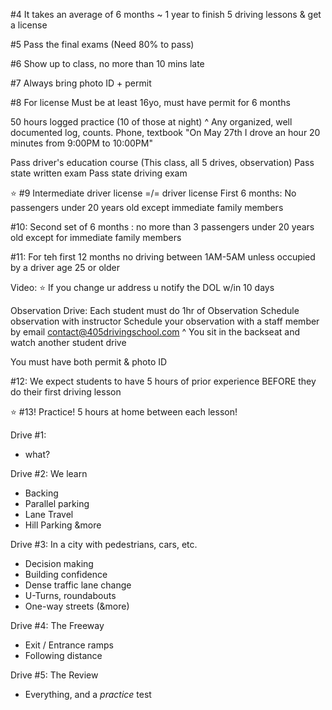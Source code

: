 
#4 It takes an average of 6 months ~ 1 year to finish 5 driving lessons & get a license

#5 Pass the final exams (Need 80% to pass)

#6 Show up to class, no more than 10 mins late

#7 Always bring photo ID + permit

#8 For license Must be at least 16yo, must have permit for 6 months

50 hours logged practice (10 of those at night)
^ Any organized, well documented log, counts. Phone, textbook
"On May 27th I drove an hour 20 minutes from 9:00PM to 10:00PM"

Pass driver's education course (This class, all 5 drives, observation)
Pass state written exam
Pass state driving exam

⭐ #9 Intermediate driver license =/= driver license
First 6 months: No passengers under 20 years old except immediate family members

#10: Second set of 6 months : no more than 3 passengers under 20 years old except for immediate family members

#11: For teh first 12 months no driving between 1AM-5AM unless occupied by a driver age 25 or older

Video:
⭐ If you change ur address u notify the DOL w/in 10 days

Observation Drive: Each student must do 1hr of Observation
Schedule observation with instructor
Schedule your observation with a staff member by email contact@405drivingschool.com
^ You sit in the backseat and watch another student drive

You must have both permit & photo ID

#12: We expect students to have 5 hours of prior experience BEFORE they do their first driving lesson

⭐ #13! Practice! 5 hours at home between each lesson!

Drive #1:
- what?

Drive #2: We learn
- Backing
- Parallel parking
- Lane Travel
- Hill Parking
&more

Drive #3: In a city with pedestrians, cars, etc.
- Decision making
- Building confidence
- Dense traffic lane change
- U-Turns, roundabouts
- One-way streets (&more)

Drive #4: The Freeway
- Exit / Entrance ramps
- Following distance

Drive #5: The Review
- Everything, and a *practice* test
